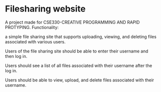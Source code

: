 # Filesharing website

A project made for CSE330-CREATIVE PROGRAMMING AND RAPID PROTYPING. Functionality:

a simple file sharing site that supports uploading, viewing, and deleting files associated with various users.

Users of the file sharing site should be able to enter their username and then log in.

Users should see a list of all files associated with their username after the log in.

Users should be able to view, upload, and delete files associated with their username.
